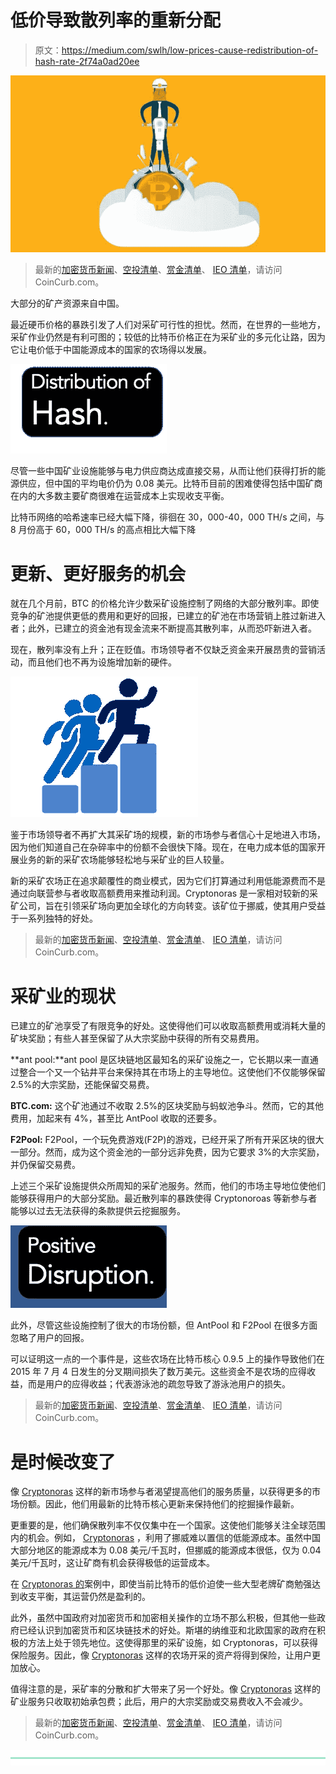 # 低价导致散列率的重新分配

> 原文：<https://medium.com/swlh/low-prices-cause-redistribution-of-hash-rate-2f74a0ad20ee>

![](img/b66d5ce1dbdf36ec47dbc9706b150716.png)

> 最新的[加密货币新闻](https://www.coincurb.com/news/)、[空投清单](https://www.coincurb.com/airdrop/?status=active)、[赏金清单](https://www.coincurb.com/bountyc/?cat_id=188)、 [IEO 清单](https://www.coincurb.com/category/active-ico/)，请访问 CoinCurb.com。

大部分的矿产资源来自中国。

最近硬币价格的暴跌引发了人们对采矿可行性的担忧。然而，在世界的一些地方，采矿作业仍然是有利可图的；较低的比特币价格正在为采矿业的多元化让路，因为它让电价低于中国能源成本的国家的农场得以发展。

![](img/3e5994a6129e355dad6e2dfa0053496a.png)

尽管一些中国矿业设施能够与电力供应商达成直接交易，从而让他们获得打折的能源供应，但中国的平均电价仍为 0.08 美元。比特币目前的困难使得包括中国矿商在内的大多数主要矿商很难在运营成本上实现收支平衡。

比特币网络的哈希速率已经大幅下降，徘徊在 30，000-40，000 TH/s 之间，与 8 月份高于 60，000 TH/s 的高点相比大幅下降

# 更新、更好服务的机会

就在几个月前，BTC 的价格允许少数采矿设施控制了网络的大部分散列率。即使竞争的矿池提供更低的费用和更好的回报，已建立的矿池在市场营销上胜过新进入者；此外，已建立的资金池有现金流来不断提高其散列率，从而恐吓新进入者。

现在，散列率没有上升；正在贬值。市场领导者不仅缺乏资金来开展昂贵的营销活动，而且他们也不再为设施增加新的硬件。

![](img/3c0afca92df8b057d7309fcb3a8acd97.png)

鉴于市场领导者不再扩大其采矿场的规模，新的市场参与者信心十足地进入市场，因为他们知道自己在杂碎率中的份额不会很快下降。现在，在电力成本低的国家开展业务的新的采矿农场能够轻松地与采矿业的巨人较量。

新的采矿农场正在追求颠覆性的商业模式，因为它们打算通过利用低能源费而不是通过向联营参与者收取高额费用来推动利润。Cryptonoras 是一家相对较新的采矿公司，旨在引领采矿场向更加全球化的方向转变。该矿位于挪威，使其用户受益于一系列独特的好处。

> 最新的[加密货币新闻](https://www.coincurb.com/news/)、[空投清单](https://www.coincurb.com/airdrop/?status=active)、[赏金清单](https://www.coincurb.com/bountyc/?cat_id=188)、 [IEO 清单](https://www.coincurb.com/category/active-ico/)，请访问 CoinCurb.com。

# 采矿业的现状

已建立的矿池享受了有限竞争的好处。这使得他们可以收取高额费用或消耗大量的矿块奖励；有些人甚至保留了从大宗奖励中获得的所有交易费用。

**ant pool:**ant pool 是区块链地区最知名的采矿设施之一，它长期以来一直通过整合一个又一个钻井平台来保持其在市场上的主导地位。这使他们不仅能够保留 2.5%的大宗奖励，还能保留交易费。

**BTC.com:** 这个矿池通过不收取 2.5%的区块奖励与蚂蚁池争斗。然而，它的其他费用，加起来有 4%，甚至比 AntPool 收取的还要多。

**F2Pool:** F2Pool，一个玩免费游戏(F2P)的游戏，已经开采了所有开采区块的很大一部分。然而，成为这个资金池的一部分远非免费，因为它要求 3%的大宗奖励，并仍保留交易费。

上述三个采矿设施提供众所周知的采矿池服务。然而，他们的市场主导地位使他们能够获得用户的大部分奖励。最近散列率的暴跌使得 Cryptonoroas 等新参与者能够以过去无法获得的条款提供云挖掘服务。

![](img/52fdf055bc7ffb2fc231d9c88d658113.png)

此外，尽管这些设施控制了很大的市场份额，但 AntPool 和 F2Pool 在很多方面忽略了用户的回报。

可以证明这一点的一个事件是，这些农场在比特币核心 0.9.5 上的操作导致他们在 2015 年 7 月 4 日发生的分叉期间损失了数万美元。这些资金不是农场的应得收益，而是用户的应得收益；代表游泳池的疏忽导致了游泳池用户的损失。

> 最新的[加密货币新闻](https://www.coincurb.com/news/)、[空投清单](https://www.coincurb.com/airdrop/?status=active)、[赏金清单](https://www.coincurb.com/bountyc/?cat_id=188)、 [IEO 清单](https://www.coincurb.com/category/active-ico/)，请访问 CoinCurb.com。

# 是时候改变了

像 [Cryptonoras](http://bit.ly/STEEMoras) 这样的新市场参与者渴望提高他们的服务质量，以获得更多的市场份额。因此，他们用最新的比特币核心更新来保持他们的挖掘操作最新。

更重要的是，他们确保散列率不仅仅集中在一个国家。这使他们能够关注全球范围内的机会。例如， [Cryptonoras](http://bit.ly/STEEMoras) ，利用了挪威难以置信的低能源成本。虽然中国大部分地区的能源成本为 0.08 美元/千瓦时，但挪威的能源成本很低，仅为 0.04 美元/千瓦时，这让矿商有机会获得极低的运营成本。

在 [Cryptonoras 的](http://bit.ly/STEEMoras)案例中，即使当前比特币的低价迫使一些大型老牌矿商勉强达到收支平衡，其运营仍然是盈利的。

此外，虽然中国政府对加密货币和加密相关操作的立场不那么积极，但其他一些政府已经认识到加密货币和区块链技术的好处。斯堪的纳维亚和北欧国家的政府在积极的方法上处于领先地位。这使得那里的采矿设施，如 Cryptonoras，可以获得保险服务。因此，像 [Cryptonoras](http://bit.ly/STEEMoras) 这样的农场开采的资产将得到保险，让用户更加放心。

值得注意的是，采矿率的分散和扩大带来了另一个好处。像 [Cryptonoras](http://bit.ly/STEEMoras) 这样的矿业服务只收取初始承包费；此后，用户的大宗奖励或交易费收入不会减少。

> 最新的[加密货币新闻](https://www.coincurb.com/news/)、[空投清单](https://www.coincurb.com/airdrop/?status=active)、[赏金清单](https://www.coincurb.com/bountyc/?cat_id=188)、 [IEO 清单](https://www.coincurb.com/category/active-ico/)，请访问 CoinCurb.com。

[![](img/b0164736ea17a63403e660de5dedf91a.png)](https://medium.com/swlh)